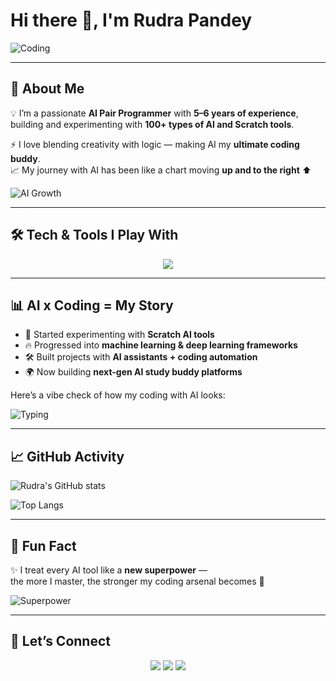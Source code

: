 <!-- Profile README for Rudra Pandey -->

# Hi there 👋, I'm Rudra Pandey  

![Coding](https://media.giphy.com/media/ZVik7pBtu9dNS/giphy.gif)

---

## 🚀 About Me
💡 I’m a passionate **AI Pair Programmer** with **5–6 years of experience**,  
building and experimenting with **100+ types of AI and Scratch tools**.  

⚡ I love blending creativity with logic — making AI my **ultimate coding buddy**.  
📈 My journey with AI has been like a chart moving **up and to the right** ⬆️  

![AI Growth](https://media.giphy.com/media/l0MYt5jPR6QX5pnqM/giphy.gif)

---

## 🛠️ Tech & Tools I Play With
<p align="center">
  <img src="https://skillicons.dev/icons?i=python,tensorflow,pytorch,flutter,react,js,ts,html,css,git,github,vscode&perline=6" />
</p>

---

## 📊 AI x Coding = My Story
- 🤖 Started experimenting with **Scratch AI tools**  
- 🔥 Progressed into **machine learning & deep learning frameworks**  
- 🛠️ Built projects with **AI assistants + coding automation**  
- 🌍 Now building **next-gen AI study buddy platforms**  

Here’s a vibe check of how my coding with AI looks:

![Typing](https://media.giphy.com/media/qgQUggAC3Pfv687qPC/giphy.gif)

---

## 📈 GitHub Activity
![Rudra's GitHub stats](https://github-readme-stats.vercel.app/api?username=your-username&show_icons=true&theme=radical)

![Top Langs](https://github-readme-stats.vercel.app/api/top-langs/?username=your-username&layout=compact&theme=radical)

---

## 🌟 Fun Fact
✨ I treat every AI tool like a **new superpower** —  
the more I master, the stronger my coding arsenal becomes 💪  

![Superpower](https://media.giphy.com/media/3o7aD2saalBwwftBIY/giphy.gif)

---

## 💬 Let’s Connect
<p align="center">
  <a href="https://github.com/your-username"><img src="https://img.shields.io/badge/GitHub-%2312100E.svg?&style=for-the-badge&logo=github&logoColor=white" /></a>
  <a href="https://www.linkedin.com/in/your-link"><img src="https://img.shields.io/badge/LinkedIn-%230077B5.svg?&style=for-the-badge&logo=linkedin&logoColor=white" /></a>
  <a href="mailto:your-email@gmail.com"><img src="https://img.shields.io/badge/Email-%23EA4335.svg?&style=for-the-badge&logo=gmail&logoColor=white" /></a>
</p>
